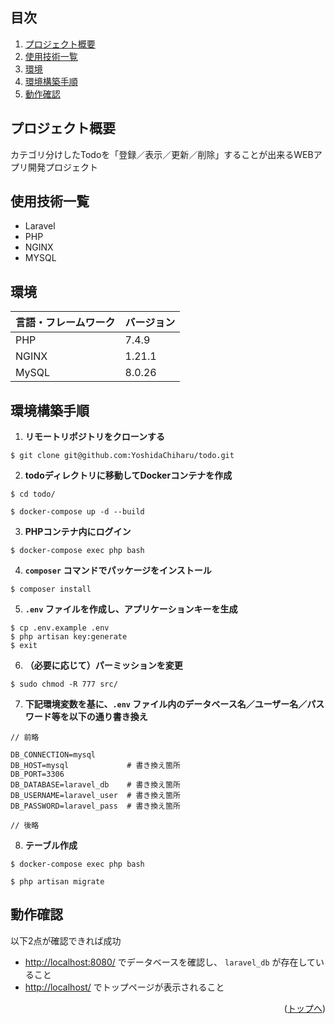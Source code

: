 <div id="top"></div>

## 目次

1. [プロジェクト概要](#プロジェクト概要)
2. [使用技術一覧](#使用技術一覧)
3. [環境](#環境)
4. [環境構築手順](#環境構築手順)
5. [動作確認](#動作確認)

## プロジェクト概要

カテゴリ分けしたTodoを「登録／表示／更新／削除」することが出来るWEBアプリ開発プロジェクト

## 使用技術一覧

- Laravel
- PHP
- NGINX
- MYSQL

## 環境

| 言語・フレームワーク  | バージョン |
| --------------------- | ---------- |
| PHP                   | 7.4.9      |
| NGINX                 | 1.21.1     |
| MySQL                 | 8.0.26     |

## 環境構築手順

1. **リモートリポジトリをクローンする**
```
$ git clone git@github.com:YoshidaChiharu/todo.git
```
2. **todoディレクトリに移動してDockerコンテナを作成**
```
$ cd todo/
```
```
$ docker-compose up -d --build
```
3. **PHPコンテナ内にログイン**
```
$ docker-compose exec php bash
```
4. **`composer` コマンドでパッケージをインストール**
```
$ composer install
```
5. **`.env` ファイルを作成し、アプリケーションキーを生成**
```
$ cp .env.example .env
$ php artisan key:generate
$ exit
```
6. **（必要に応じて）パーミッションを変更**
```
$ sudo chmod -R 777 src/
```
7. **下記環境変数を基に、`.env` ファイル内のデータベース名／ユーザー名／パスワード等を以下の通り書き換え**
```
// 前略

DB_CONNECTION=mysql
DB_HOST=mysql             # 書き換え箇所
DB_PORT=3306
DB_DATABASE=laravel_db    # 書き換え箇所
DB_USERNAME=laravel_user  # 書き換え箇所
DB_PASSWORD=laravel_pass  # 書き換え箇所

// 後略
```
8. **テーブル作成**
```
$ docker-compose exec php bash
```
```
$ php artisan migrate
```

## 動作確認

以下2点が確認できれば成功
- [http://localhost:8080/](http://localhost:8080/) でデータベースを確認し、 `laravel_db` が存在していること
- [http://localhost/](http://localhost/) でトップページが表示されること

<p align="right">(<a href="#top">トップへ</a>)</p>
